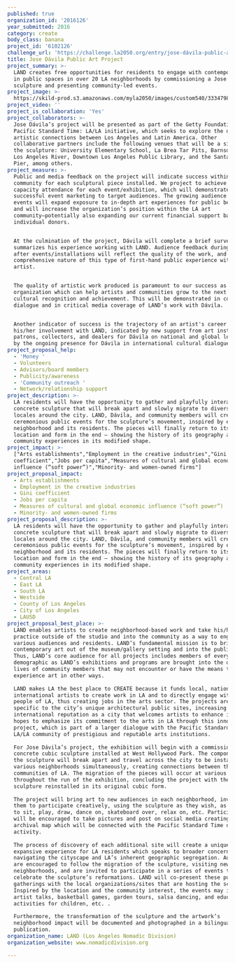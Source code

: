 ```yaml
---
published: true
organization_id: '2016126'
year_submitted: 2016
category: create
body_class: banana
project_id: '6102126'
challenge_url: 'https://challenge.la2050.org/entry/jose-dávila-public-art-project'
title: Jose Dávila Public Art Project
project_summary: >-
  LAND creates free opportunities for residents to engage with contemporary art
  in public spaces in over 20 LA neighborhoods by commissioning a Jose Dávila
  sculpture and presenting community-led events.
project_image: >-
  https://skild-prod.s3.amazonaws.com/myla2050/images/custom540/3334798155741-team90.jpg
project_video: ''
project_is_collaboration: 'Yes'
project_collaborators: >-
  Jose Dávila’s project will be presented as part of the Getty Foundation’s
  Pacific Standard Time: LA/LA initiative, which seeks to explore the deep
  artistic connections between Los Angeles and Latin America. Other
  collaborative partners include the following venues that will be a site for
  the sculpture: University Elementary School, La Brea Tar Pits, Barnsdall Park,
  Los Angeles River, Downtown Los Angeles Public Library, and the Santa Monica
  Pier, among others.
project_measure: >-
  Public and media feedback on the project will indicate success within a given
  community for each sculptural piece installed. We project to achieve 100%
  capacity attendance for each event/exhibition, which will demonstrate
  successful event marketing to target audiences. The growing audience for LAND
  events will expand exposure to in-depth art experiences for public benefit,
  and will increase the organization’s position within the LA art
  community—potentially also expanding our current financial support base with
  individual donors. 


  At the culmination of the project, Dávila will complete a brief survey that
  summarizes his experience working with LAND. Audience feedback during and
  after events/installations will reflect the quality of the work, and the
  comprehensive nature of this type of first-hand public experience with the
  artist.


  The quality of artistic work produced is paramount to our success as an
  organization which can help artists and communities grow to the next level of
  cultural recognition and achievement. This will be demonstrated in community
  dialogue and in critical media coverage of LAND’s work with Dávila.


  Another indicator of success is the trajectory of an artist's career following
  his/her involvement with LAND, indicated by new support from art institutions,
  patrons, collectors, and dealers for Dávila on national and global levels; and
  by the ongoing presence for Dávila in international cultural dialogue.
project_proposal_help:
  - 'Money '
  - Volunteers
  - Advisors/board members
  - Publicity/awareness
  - 'Community outreach '
  - Network/relationship support
project_description: >-
  LA residents will have the opportunity to gather and playfully interact with a
  concrete sculpture that will break apart and slowly migrate to diverse public
  locales around the city. LAND, Dávila, and community members will create
  ceremonious public events for the sculpture’s movement, inspired by each
  neighborhood and its residents. The pieces will finally return to its original
  location and form in the end – showing the history of its geography and
  community experiences in its modified shape.
project_impact: >-
  ["Arts establishments","Employment in the creative industries","Gini
  coefficient","Jobs per capita","Measures of cultural and global economic
  influence (“soft power”)","Minority- and women-owned firms"]
project_proposal_impact:
  - Arts establishments
  - Employment in the creative industries
  - Gini coefficient
  - Jobs per capita
  - Measures of cultural and global economic influence (“soft power”)
  - Minority- and women-owned firms
project_proposal_description: >-
  LA residents will have the opportunity to gather and playfully interact with a
  concrete sculpture that will break apart and slowly migrate to diverse public
  locales around the city. LAND, Dávila, and community members will create
  ceremonious public events for the sculpture’s movement, inspired by each
  neighborhood and its residents. The pieces will finally return to its original
  location and form in the end – showing the history of its geography and
  community experiences in its modified shape.
project_areas:
  - Central LA
  - East LA
  - South LA
  - Westside
  - County of Los Angeles
  - City of Los Angeles
  - LAUSD
project_proposal_best_place: >-
  LAND enables artists to create neighborhood-based work and take his/her studio
  practice outside of the studio and into the community as a way to engage with
  various audiences and residents. LAND’s fundamental mission is to bring
  contemporary art out of the museum/gallery setting and into the public sphere.
  Thus, LAND’s core audience for all projects includes members of every type of
  demographic as LAND’s exhibitions and programs are brought into the daily
  lives of community members that may not encounter or have the means to
  experience art in other ways. 
   
  LAND makes LA the best place to CREATE because it funds local, national, and
  international artists to create work in LA and to directly engage with the
  people of LA, thus creating jobs in the arts sector. The projects are always
  specific to the city’s unique architectural public sites, increasing LA’s
  international reputation as a city that welcomes artists to enhance it. LAND
  hopes to emphasize its commitment to the arts in LA through this innovative
  project, which is part of a larger dialogue with the Pacific Standard Time:
  LA/LA community of prestigious and reputable arts institutions. 
   
  For Jose Dávila’s project, the exhibition will begin with a commissioned
  concrete cubic sculpture installed at West Hollywood Park. The components of
  the sculpture will break apart and travel across the city to be installed in
  various neighborhoods simultaneously, creating connections between the diverse
  communities of LA. The migration of the pieces will occur at various points
  throughout the run of the exhibition, concluding the project with the
  sculpture reinstalled in its original cubic form. 
   
  The project will bring art to new audiences in each neighborhood, inviting
  them to participate creatively, using the sculpture as they wish, as a place
  to sit, play, draw, dance on, skateboard over, relax on, etc. Participants
  will be encouraged to take pictures and post on social media creating an
  archival map which will be connected with the Pacific Standard Time online
  activity. 
   
  The process of discovery of each additional site will create a unique,
  expansive experience for LA residents which speaks to broader concerns of
  navigating the cityscape and LA’s inherent geographic segregation. Audiences
  are encouraged to follow the migration of the sculpture, visiting new
  neighborhoods, and are invited to participate in a series of events to
  celebrate the sculpture’s reformations. LAND will co-present these public
  gatherings with the local organizations/sites that are hosting the sculpture.
  Inspired by the location and the community interest, the events may include 
  artist talks, basketball games, garden tours, salsa dancing, and educational
  activities for children, etc. . 
   
  Furthermore, the transformation of the sculpture and the artwork’s
  neighborhood impact will be documented and photographed in a bilingual
  publication.
organization_name: LAND (Los Angeles Nomadic Division)
organization_website: www.nomadicdivision.org

---
```

